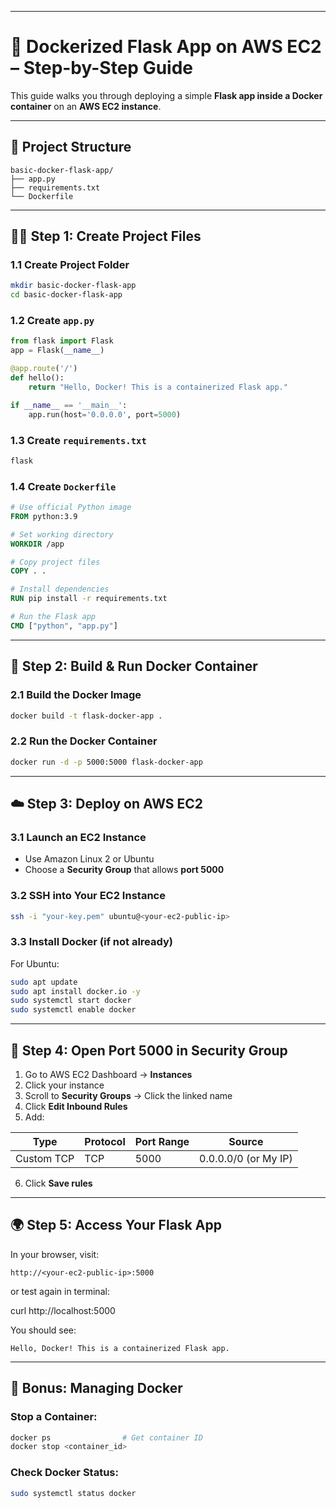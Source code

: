 

---

# 🚀 Dockerized Flask App on AWS EC2 – Step-by-Step Guide

This guide walks you through deploying a simple **Flask app inside a Docker container** on an **AWS EC2 instance**.

---

## 🧱 Project Structure

```
basic-docker-flask-app/
├── app.py
├── requirements.txt
└── Dockerfile
```

---

## 🧑‍💻 Step 1: Create Project Files

### 1.1 Create Project Folder

```bash
mkdir basic-docker-flask-app
cd basic-docker-flask-app
```

### 1.2 Create `app.py`

```python
from flask import Flask
app = Flask(__name__)

@app.route('/')
def hello():
    return "Hello, Docker! This is a containerized Flask app."

if __name__ == '__main__':
    app.run(host='0.0.0.0', port=5000)
```

### 1.3 Create `requirements.txt`

```txt
flask
```

### 1.4 Create `Dockerfile`

```Dockerfile
# Use official Python image
FROM python:3.9

# Set working directory
WORKDIR /app

# Copy project files
COPY . .

# Install dependencies
RUN pip install -r requirements.txt

# Run the Flask app
CMD ["python", "app.py"]
```

---

## 🐳 Step 2: Build & Run Docker Container

### 2.1 Build the Docker Image

```bash
docker build -t flask-docker-app .
```

### 2.2 Run the Docker Container

```bash
docker run -d -p 5000:5000 flask-docker-app
```

---

## ☁️ Step 3: Deploy on AWS EC2

### 3.1 Launch an EC2 Instance

- Use Amazon Linux 2 or Ubuntu
- Choose a **Security Group** that allows **port 5000**

### 3.2 SSH into Your EC2 Instance

```bash
ssh -i "your-key.pem" ubuntu@<your-ec2-public-ip>
```

### 3.3 Install Docker (if not already)

For Ubuntu:

```bash
sudo apt update
sudo apt install docker.io -y
sudo systemctl start docker
sudo systemctl enable docker
```

---

## 🔐 Step 4: Open Port 5000 in Security Group

1. Go to AWS EC2 Dashboard → **Instances**
2. Click your instance
3. Scroll to **Security Groups** → Click the linked name
4. Click **Edit Inbound Rules**
5. Add:

| Type        | Protocol | Port Range | Source           |
|-------------|----------|------------|------------------|
| Custom TCP  | TCP      | 5000       | 0.0.0.0/0 (or My IP) |

6. Click **Save rules**

---

## 🌍 Step 5: Access Your Flask App

In your browser, visit:

```
http://<your-ec2-public-ip>:5000
```

or test again in terminal:


curl http://localhost:5000


You should see:

```
Hello, Docker! This is a containerized Flask app.
```

---

## 🧹 Bonus: Managing Docker

### Stop a Container:

```bash
docker ps                # Get container ID
docker stop <container_id>
```

### Check Docker Status:

```bash
sudo systemctl status docker
```

